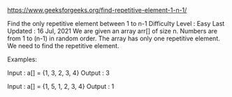 
https://www.geeksforgeeks.org/find-repetitive-element-1-n-1/

Find the only repetitive element between 1 to n-1
Difficulty Level : Easy
Last Updated : 16 Jul, 2021
We are given an array arr[] of size n. Numbers are from 1 to (n-1) in random order. The array has only one repetitive element. We need to find the repetitive element.

Examples:

Input  : a[] = {1, 3, 2, 3, 4}
Output : 3

Input  : a[] = {1, 5, 1, 2, 3, 4}
Output : 1